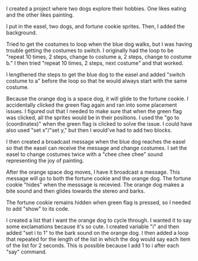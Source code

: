 I created a project where two dogs explore their hobbies. One likes eating and the other likes painting.

I put in the easel, two dogs, and fortune cookie sprites. Then, I added the background.

Tried to get the costumes to loop when the blue dog walks, but I was having trouble getting the costumes to switch. I originally had the loop to be "repeat 10 times, 2 steps, change to costume a, 2 steps, change to costume b." I then tried "repeat 10 times, 2 steps, next costume" and that worked. 

I lengthened the steps to get the blue dog to the easel and added "switch costume to a" before the loop so that he would always start with the same costume.

Because the orange dog is a space dog, it will glide to the fortune cookie. I accidentally clicked the green flag again and ran into some placement issues. I figured out that I needed to make sure that when the green flag was clicked, all the sprites would be in their positions. I used the "go to (coordinates)" when the green flag is clicked to solve the issue. I could have also used "set x"/"set y," but then I would've had to add two blocks.

I then created a broadcast message when the blue dog reaches the easel so that the easel can receive the message and change costumes. I set the easel to change costumes twice with a "chee chee chee" sound representing the joy of painting.

After the orange space dog moves, I have it broadcast a message. This message will go to both the fortune cookie and the orange dog. The fortune cookie "hides" when the messsage is recevied. The orange dog makes a bite sound and then glides towards the stereo and barks. 

The fortune cookie remains hidden when green flag is pressed, so I needed to add "show" to its code.

I created a list that I want the orange dog to cycle through. I wanted it to say some exclamations because it's so cute. I created variable "i" and then added "set i to 1" to the bark sound on the orange dog. I then added a loop that repeated for the length of the list in which the dog would say each item of the list for 2 seconds. This is possible because I add 1 to i after each "say" command.